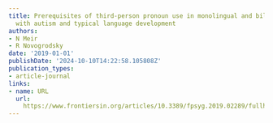```yaml
---
title: Prerequisites of third-person pronoun use in monolingual and bilingual children
  with autism and typical language development
authors:
- N Meir
- R Novogrodsky
date: '2019-01-01'
publishDate: '2024-10-10T14:22:58.105808Z'
publication_types:
- article-journal
links:
- name: URL
  url: 
    https://www.frontiersin.org/articles/10.3389/fpsyg.2019.02289/fullhttps://www.frontiersin.org/articles/10.3389/fpsyg.2019.02289/full
---
```

